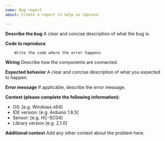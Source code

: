 ```yaml
---
name: Bug report
about: Create a report to help us improve

---
```


**Describe the bug**
A clear and concise description of what the bug is.

**Code to reproduce**

```c++
    Write the code where the error happens
```

**Wiring**
Describe how the components are connected.

**Expected behavior**
A clear and concise description of what you expected to happen.

**Error message**
If applicable, describe the error message.

**Context (please complete the following information):**
 - OS: [e.g. Windows x64]
 - IDE version: [e.g. Arduino 1.8.5]
 - Sensor: [e.g. HC-SC04]
 - Library version [e.g. 2.1.0]

**Additional context**
Add any other context about the problem here.
